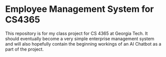 # Employee Management System for CS4365
This repository is for my class project for CS 4365 at Georgia Tech. It should eventually become a very simple enterprise management system and will also hopefully contain the beginning workings of an AI Chatbot as a part of the project. 
